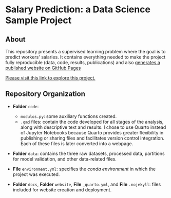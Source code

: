 # Salary Prediction: a Data Science Sample Project

## About

This repository presents a supervised learning problem where the goal is to predict workers' salaries. It contains everything needed to make the project fully reproducible (data, code, results, publications) and also [generates a published website on GitHub Pages](https://mpru.github.io/salary_prediction/website/index.html)

[Please visit this link to explore this project.](https://mpru.github.io/salary_prediction/website/index.html)

## Repository Organization

- **Folder** `code`: 

  - `modulos.py`: some auxiliary functions created.
  - `.qmd` files: contain the code developed for all stages of the analysis, along with descriptive text and results. I chose to use Quarto instead of Jupyter Notebooks because Quarto provides greater flexibility in publishing or sharing files and facilitates version control integration. Each of these files is later converted into a webpage.

- **Folder** `data`: contains the three raw datasets, processed data, partitions for model validation, and other data-related files.

- **File** `environment.yml`: specifies the *conda environment* in which the project was executed.

- **Folder** `docs`, **Folder** `website`, **File** `_quarto.yml`, and **File** `.nojekyll`: files included for website creation and deployment.
